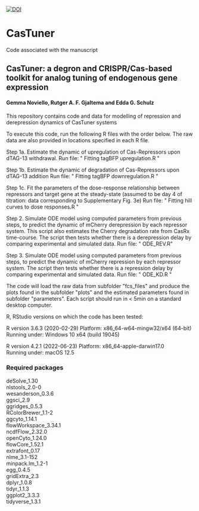 <a href="https://zenodo.org/badge/latestdoi/639820962"><img src="https://zenodo.org/badge/639820962.svg" alt="DOI"></a>
# CasTuner

Code associated with the manuscript 

## CasTuner: a degron and CRISPR/Cas-based toolkit for analog tuning of endogenous gene expression
#### Gemma Noviello, Rutger A. F. Gjaltema and Edda G. Schulz  

This repository contains code and data for modelling of repression and derepression dynamics of CasTuner systems


To execute this code, run the following R files with the order below.
The raw data are also provided in locations specified in each R file.


Step 1a.
Estimate the dynamic of upregulation of Cas-Repressors upon dTAG-13 withdrawal.
Run file: " Fitting tagBFP upregulation.R  "

Step 1b.
Estimate the dynamic of degradation of Cas-Repressors upon dTAG-13 addition
Run file: " Fitting tagBFP downregulation.R  "

Step 1c. 
Fit the parameters of the dose-response relationship between repressors and target gene at the steady-state (assumed to be day 4 of titration: data corresponding to Supplementary Fig. 3e)
Run file:  " Fitting hill curves to dose responses.R " 

Step 2.
Simulate ODE model using computed parameters from previous steps, to predict the dynamic of mCherry derepression by each repressor system. This script also estimates the Cherry degradation rate from CasRx time-course. The script then tests whether there is a derepression delay by comparing experimental and simulated data.
Run file:  " ODE_REV.R" 

Step 3.
Simulate ODE model using computed parameters from previous steps, to predict the dynamic of mCherry repression by each repressor system. The script then tests whether there is a repression delay by comparing experimental and simulated data.
Run file:  " ODE_KD.R " 

The code will load the raw data from subfolder "fcs_files" and produce the plots found in the subfolder "plots" and the estimated parameters found in subfolder "parameters". Each script should run in < 5min on a standard desktop computer.


R, RStudio versions on which the code has been tested:

R version 3.6.3 (2020-02-29)
Platform: x86_64-w64-mingw32/x64 (64-bit)
Running under: Windows 10 x64 (build 19045)

R version 4.2.1 (2022-06-23)
Platform: x86_64-apple-darwin17.0     
Running under: macOS 12.5    

### Required packages
deSolve_1.30                
nlstools_2.0-0                         
wesanderson_0.3.6           
ggsci_2.9                  
ggridges_0.5.3              
RColorBrewer_1.1-2          
ggcyto_1.14.1               
flowWorkspace_3.34.1        
ncdfFlow_2.32.0            
openCyto_1.24.0             
flowCore_1.52.1             
extrafont_0.17             
nlme_3.1-152                
minpack.lm_1.2-1                                                 
egg_0.4.5                   
gridExtra_2.3                                           
dplyr_1.0.8                                                   
tidyr_1.1.3                
ggplot2_3.3.3               
tidyverse_1.3.1            


